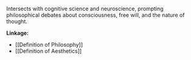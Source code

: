 Intersects with cognitive science and neuroscience, prompting philosophical debates about consciousness, free will, and the nature of thought.

**Linkage:**
- [[Definition of Philosophy]]
- [[Definition of Aesthetics]]